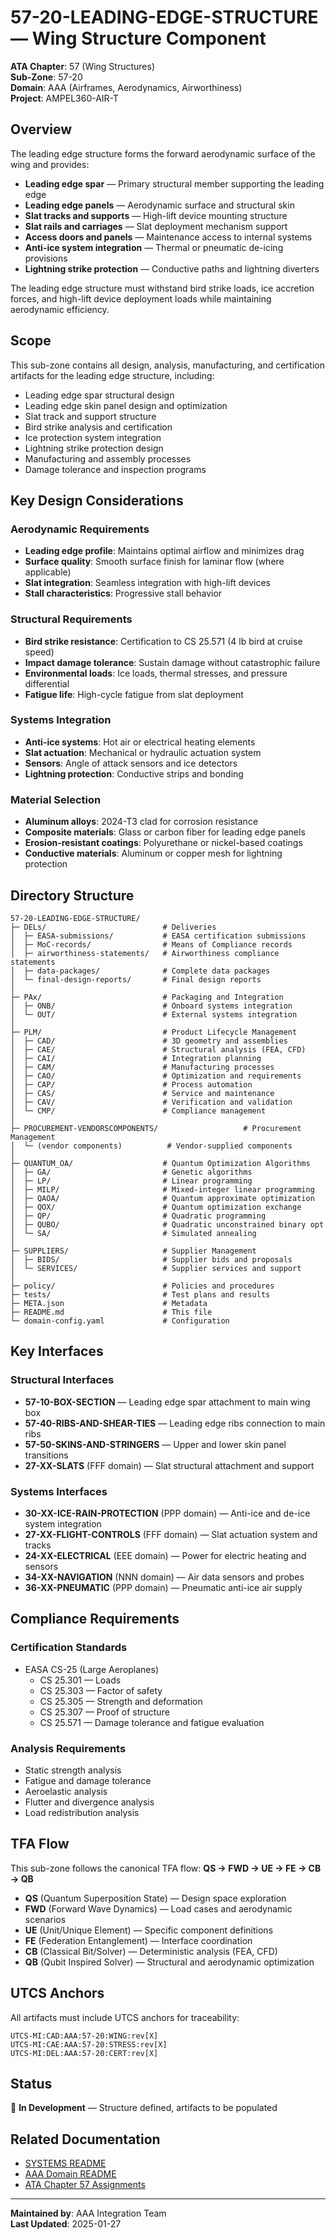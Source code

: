 # 57-20-LEADING-EDGE-STRUCTURE — Wing Structure Component

**ATA Chapter**: 57 (Wing Structures)  
**Sub-Zone**: 57-20  
**Domain**: AAA (Airframes, Aerodynamics, Airworthiness)  
**Project**: AMPEL360-AIR-T

## Overview

The leading edge structure forms the forward aerodynamic surface of the wing and provides:
- **Leading edge spar** — Primary structural member supporting the leading edge
- **Leading edge panels** — Aerodynamic surface and structural skin
- **Slat tracks and supports** — High-lift device mounting structure
- **Slat rails and carriages** — Slat deployment mechanism support
- **Access doors and panels** — Maintenance access to internal systems
- **Anti-ice system integration** — Thermal or pneumatic de-icing provisions
- **Lightning strike protection** — Conductive paths and lightning diverters

The leading edge structure must withstand bird strike loads, ice accretion forces, and high-lift device deployment loads while maintaining aerodynamic efficiency.

## Scope

This sub-zone contains all design, analysis, manufacturing, and certification artifacts for the leading edge structure, including:
- Leading edge spar structural design
- Leading edge skin panel design and optimization
- Slat track and support structure
- Bird strike analysis and certification
- Ice protection system integration
- Lightning strike protection design
- Manufacturing and assembly processes
- Damage tolerance and inspection programs

## Key Design Considerations

### Aerodynamic Requirements
- **Leading edge profile**: Maintains optimal airflow and minimizes drag
- **Surface quality**: Smooth surface finish for laminar flow (where applicable)
- **Slat integration**: Seamless integration with high-lift devices
- **Stall characteristics**: Progressive stall behavior

### Structural Requirements
- **Bird strike resistance**: Certification to CS 25.571 (4 lb bird at cruise speed)
- **Impact damage tolerance**: Sustain damage without catastrophic failure
- **Environmental loads**: Ice loads, thermal stresses, and pressure differential
- **Fatigue life**: High-cycle fatigue from slat deployment

### Systems Integration
- **Anti-ice systems**: Hot air or electrical heating elements
- **Slat actuation**: Mechanical or hydraulic actuation system
- **Sensors**: Angle of attack sensors and ice detectors
- **Lightning protection**: Conductive strips and bonding

### Material Selection
- **Aluminum alloys**: 2024-T3 clad for corrosion resistance
- **Composite materials**: Glass or carbon fiber for leading edge panels
- **Erosion-resistant coatings**: Polyurethane or nickel-based coatings
- **Conductive materials**: Aluminum or copper mesh for lightning protection

## Directory Structure

```
57-20-LEADING-EDGE-STRUCTURE/
├─ DELs/                          # Deliveries
│  ├─ EASA-submissions/           # EASA certification submissions
│  ├─ MoC-records/                # Means of Compliance records
│  ├─ airworthiness-statements/   # Airworthiness compliance statements
│  ├─ data-packages/              # Complete data packages
│  └─ final-design-reports/       # Final design reports
│
├─ PAx/                           # Packaging and Integration
│  ├─ ONB/                        # Onboard systems integration
│  └─ OUT/                        # External systems integration
│
├─ PLM/                           # Product Lifecycle Management
│  ├─ CAD/                        # 3D geometry and assemblies
│  ├─ CAE/                        # Structural analysis (FEA, CFD)
│  ├─ CAI/                        # Integration planning
│  ├─ CAM/                        # Manufacturing processes
│  ├─ CAO/                        # Optimization and requirements
│  ├─ CAP/                        # Process automation
│  ├─ CAS/                        # Service and maintenance
│  ├─ CAV/                        # Verification and validation
│  └─ CMP/                        # Compliance management
│
├─ PROCUREMENT-VENDORSCOMPONENTS/                   # Procurement Management
│  └─ (vendor components)          # Vendor-supplied components
│
├─ QUANTUM_OA/                    # Quantum Optimization Algorithms
│  ├─ GA/                         # Genetic algorithms
│  ├─ LP/                         # Linear programming
│  ├─ MILP/                       # Mixed-integer linear programming
│  ├─ QAOA/                       # Quantum approximate optimization
│  ├─ QOX/                        # Quantum optimization exchange
│  ├─ QP/                         # Quadratic programming
│  ├─ QUBO/                       # Quadratic unconstrained binary opt
│  └─ SA/                         # Simulated annealing
│
├─ SUPPLIERS/                     # Supplier Management
│  ├─ BIDS/                       # Supplier bids and proposals
│  └─ SERVICES/                   # Supplier services and support
│
├─ policy/                        # Policies and procedures
├─ tests/                         # Test plans and results
├─ META.json                      # Metadata
├─ README.md                      # This file
└─ domain-config.yaml             # Configuration
```

## Key Interfaces

### Structural Interfaces
- **57-10-BOX-SECTION** — Leading edge spar attachment to main wing box
- **57-40-RIBS-AND-SHEAR-TIES** — Leading edge ribs connection to main ribs
- **57-50-SKINS-AND-STRINGERS** — Upper and lower skin panel transitions
- **27-XX-SLATS** (FFF domain) — Slat structural attachment and support

### Systems Interfaces
- **30-XX-ICE-RAIN-PROTECTION** (PPP domain) — Anti-ice and de-ice system integration
- **27-XX-FLIGHT-CONTROLS** (FFF domain) — Slat actuation system and tracks
- **24-XX-ELECTRICAL** (EEE domain) — Power for electric heating and sensors
- **34-XX-NAVIGATION** (NNN domain) — Air data sensors and probes
- **36-XX-PNEUMATIC** (PPP domain) — Pneumatic anti-ice air supply

## Compliance Requirements

### Certification Standards
- EASA CS-25 (Large Aeroplanes)
  - CS 25.301 — Loads
  - CS 25.303 — Factor of safety
  - CS 25.305 — Strength and deformation
  - CS 25.307 — Proof of structure
  - CS 25.571 — Damage tolerance and fatigue evaluation

### Analysis Requirements
- Static strength analysis
- Fatigue and damage tolerance
- Aeroelastic analysis
- Flutter and divergence analysis
- Load redistribution analysis

## TFA Flow

This sub-zone follows the canonical TFA flow:
**QS → FWD → UE → FE → CB → QB**

- **QS** (Quantum Superposition State) — Design space exploration
- **FWD** (Forward Wave Dynamics) — Load cases and aerodynamic scenarios
- **UE** (Unit/Unique Element) — Specific component definitions
- **FE** (Federation Entanglement) — Interface coordination
- **CB** (Classical Bit/Solver) — Deterministic analysis (FEA, CFD)
- **QB** (Qubit Inspired Solver) — Structural and aerodynamic optimization

## UTCS Anchors

All artifacts must include UTCS anchors for traceability:
```
UTCS-MI:CAD:AAA:57-20:WING:rev[X]
UTCS-MI:CAE:AAA:57-20:STRESS:rev[X]
UTCS-MI:DEL:AAA:57-20:CERT:rev[X]
```

## Status

🚧 **In Development** — Structure defined, artifacts to be populated

## Related Documentation

- [SYSTEMS README](../README.md)
- [AAA Domain README](../../README.md)
- [ATA Chapter 57 Assignments](../../../../../1-DIMENSIONS/CANONICAL-TAXONOMY/ata-chapters.csv)

---

**Maintained by**: AAA Integration Team  
**Last Updated**: 2025-01-27
